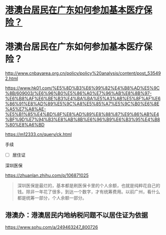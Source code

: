 # [港澳台居民在广东如何参加基本医疗保险？](https://github.com/cutepig123/gitblog/issues/21)

# 港澳台居民在广东如何参加基本医疗保险？

http://www.cnbayarea.org.cn/policy/policy%20analysis/content/post_535492.html

https://www.hk01.com/%E5%8D%B3%E6%99%82%E4%B8%AD%E5%9C%8B/609003/%E6%96%B0%E5%86%A0%E7%96%AB%E8%8B%97-%E6%B8%AF%E6%BE%B3%E4%BA%BA%E5%A3%AB%E5%8F%AF%E6%86%91%E8%AD%89%E5%9C%A8%E5%85%A7%E5%9C%B0%E6%8E%A5%E7%A8%AE-%E5%B1%85%E4%BD%8F%E8%AD%89%E8%88%87%E9%86%AB%E4%BF%9D%E7%94%B3%E8%AB%8B%E6%96%B9%E6%B3%95%E4%B8%80%E8%A6%BD

https://m12333.cn/query/ck.html

手续

* [ ] 居住证



深圳医保

https://zhuanlan.zhihu.com/p/106871025

> 深圳医保是最烂的，基本都是刷医保卡里的个人余额，也就是纯粹花自己的钱。除非一年花了很多，到达一个数字，才有统筹费用。以前广州，看什么都是统筹一部分，个人余额一部分。


## 港澳办：港澳居民内地纳税问题不以居住证为依据

https://www.sohu.com/a/249463247_800726